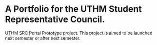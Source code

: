 # A Portfolio for the UTHM Student Representative Council.

UTHM SRC Portal Prototype project. This project is aimed to be launched next semester or after next semester. 




